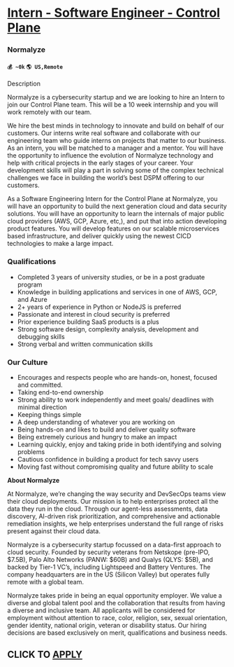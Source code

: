 # [Intern - Software Engineer - Control Plane](https://www.remotewlb.com/apply/intern-software-engineer-control-plane)  
### Normalyze  
#### `💰 ~0k` `🌎 US,Remote`  

Description

Normalyze is a cybersecurity startup and we are looking to hire an Intern to join our Control Plane team. This will be a 10 week internship and you will work remotely with our team.

  

We hire the best minds in technology to innovate and build on behalf of our customers. Our interns write real software and collaborate with our engineering team who guide interns on projects that matter to our business. As an intern, you will be matched to a manager and a mentor. You will have the opportunity to influence the evolution of Normalyze technology and help with critical projects in the early stages of your career. Your development skills will play a part in solving some of the complex technical challenges we face in building the world’s best DSPM offering to our customers.

  

As a Software Engineering Intern for the Control Plane at Normalyze, you will have an opportunity to build the next generation cloud and data security solutions. You will have an opportunity to learn the internals of major public cloud providers (AWS, GCP, Azure, etc,), and put that into action developing product features. You will develop features on our scalable microservices based infrastructure, and deliver quickly using the newest CICD technologies to make a large impact.

  

### Qualifications

  * Completed 3 years of university studies, or be in a post graduate program
  * Knowledge in building applications and services in one of AWS, GCP, and Azure
  * 2+ years of experience in Python or NodeJS is preferred
  * Passionate and interest in cloud security is preferred
  * Prior experience building SaaS products is a plus
  * Strong software design, complexity analysis, development and debugging skills
  * Strong verbal and written communication skills

### Our Culture

  * Encourages and respects people who are hands-on, honest, focused and committed.
  * Taking end-to-end ownership
  * Strong ability to work independently and meet goals/ deadlines with minimal direction
  * Keeping things simple
  * A deep understanding of whatever you are working on
  * Being hands-on and likes to build and deliver quality software
  * Being extremely curious and hungry to make an impact
  * Learning quickly, enjoy and taking pride in both identifying and solving problems
  * Cautious confidence in building a product for tech savvy users
  * Moving fast without compromising quality and future ability to scale

 **About Normalyze**

At Normalyze, we’re changing the way security and DevSecOps teams view their cloud deployments. Our mission is to help enterprises protect all the data they run in the cloud. Through our agent-less assessments, data discovery, AI-driven risk prioritization, and comprehensive and actionable remediation insights, we help enterprises understand the full range of risks present against their cloud data.

  

Normalyze is a cybersecurity startup focussed on a data-first approach to cloud security. Founded by security veterans from Netskope (pre-IPO, $7.5B), Palo Alto Networks (PANW: $60B) and Qualys (QLYS: $5B), and backed by Tier-1 VC’s, including Lightspeed and Battery Ventures. The company headquarters are in the US (Silicon Valley) but operates fully remote with a global team.

  

Normalyze takes pride in being an equal opportunity employer. We value a diverse and global talent pool and the collaboration that results from having a diverse and inclusive team. All applicants will be considered for employment without attention to race, color, religion, sex, sexual orientation, gender identity, national origin, veteran or disability status. Our hiring decisions are based exclusively on merit, qualifications and business needs.

  
## CLICK TO [APPLY](https://www.remotewlb.com/apply/intern-software-engineer-control-plane)

